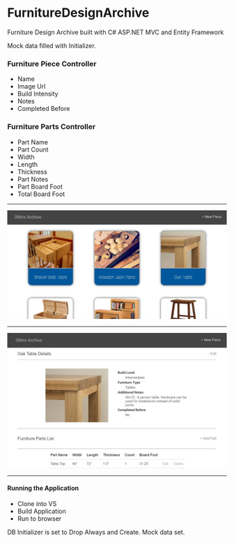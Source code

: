 # FurnitureDesignArchive
Furniture Design Archive built with C# ASP.NET MVC and Entity Framework

Mock data filled with Initializer.

### Furniture Piece Controller
- Name
- Image Url
- Build Intensity
- Notes
- Completed Before

### Furniture Parts Controller
- Part Name
- Part Count
- Width
- Length
- Thickness
- Part Notes
- Part Board Foot
- Total Board Foot

---

![Home Image](https://github.com/mthomps4/FurnitureDesignArchive/blob/master/FurnitureDesignArchive/project9.JPG?raw=true)

---

![Details Image](https://github.com/mthomps4/FurnitureDesignArchive/blob/master/FurnitureDesignArchive/Capture.JPG?raw=true)

---
#### Running the Application
- Clone into VS
- Build Application
- Run to browser

DB Initializer is set to Drop Always and Create.
Mock data set.
